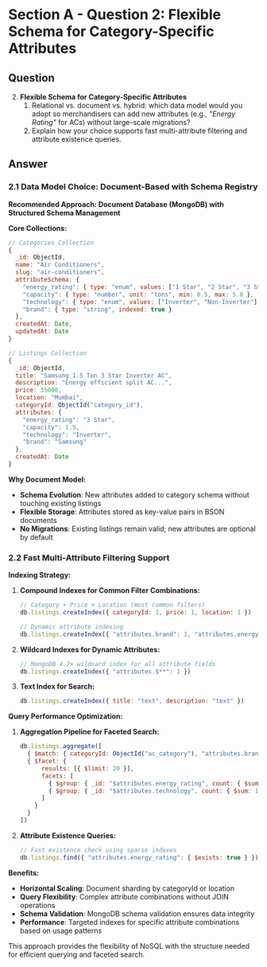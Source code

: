 # Section A - Question 2: Flexible Schema for Category-Specific Attributes

## Question

2. **Flexible Schema for Category-Specific Attributes**
   1. Relational vs. document vs. hybrid: which data model would you adopt so merchandisers can add new attributes (e.g., *"Energy Rating"* for ACs) without large-scale migrations?
   2. Explain how your choice supports fast multi-attribute filtering and attribute existence queries.

## Answer

### 2.1 Data Model Choice: Document-Based with Schema Registry

**Recommended Approach: Document Database (MongoDB) with Structured Schema Management**

**Core Collections:**

```javascript
// Categories Collection
{
  _id: ObjectId,
  name: "Air Conditioners",
  slug: "air-conditioners",
  attributeSchema: {
    "energy_rating": { type: "enum", values: ["1 Star", "2 Star", "3 Star", "4 Star", "5 Star"], required: true },
    "capacity": { type: "number", unit: "tons", min: 0.5, max: 5.0 },
    "technology": { type: "enum", values: ["Inverter", "Non-Inverter"] },
    "brand": { type: "string", indexed: true }
  },
  createdAt: Date,
  updatedAt: Date
}

// Listings Collection
{
  _id: ObjectId,
  title: "Samsung 1.5 Ton 3 Star Inverter AC",
  description: "Energy efficient split AC...",
  price: 35000,
  location: "Mumbai",
  categoryId: ObjectId("category_id"),
  attributes: {
    "energy_rating": "3 Star",
    "capacity": 1.5,
    "technology": "Inverter",
    "brand": "Samsung"
  },
  createdAt: Date
}
```

**Why Document Model:**
- **Schema Evolution**: New attributes added to category schema without touching existing listings
- **Flexible Storage**: Attributes stored as key-value pairs in BSON documents
- **No Migrations**: Existing listings remain valid; new attributes are optional by default

### 2.2 Fast Multi-Attribute Filtering Support

**Indexing Strategy:**

1. **Compound Indexes for Common Filter Combinations:**
   ```javascript
   // Category + Price + Location (most common filters)
   db.listings.createIndex({ categoryId: 1, price: 1, location: 1 })
   
   // Dynamic attribute indexing
   db.listings.createIndex({ "attributes.brand": 1, "attributes.energy_rating": 1 })
   ```

2. **Wildcard Indexes for Dynamic Attributes:**
   ```javascript
   // MongoDB 4.2+ wildcard index for all attribute fields
   db.listings.createIndex({ "attributes.$**": 1 })
   ```

3. **Text Index for Search:**
   ```javascript
   db.listings.createIndex({ title: "text", description: "text" })
   ```

**Query Performance Optimization:**

1. **Aggregation Pipeline for Faceted Search:**
   ```javascript
   db.listings.aggregate([
     { $match: { categoryId: ObjectId("ac_category"), "attributes.brand": "Samsung" } },
     { $facet: {
         results: [{ $limit: 20 }],
         facets: [
           { $group: { _id: "$attributes.energy_rating", count: { $sum: 1 } } },
           { $group: { _id: "$attributes.technology", count: { $sum: 1 } } }
         ]
       }
     }
   ])
   ```

2. **Attribute Existence Queries:**
   ```javascript
   // Fast existence check using sparse indexes
   db.listings.find({ "attributes.energy_rating": { $exists: true } })
   ```

**Benefits:**
- **Horizontal Scaling**: Document sharding by categoryId or location
- **Query Flexibility**: Complex attribute combinations without JOIN operations
- **Schema Validation**: MongoDB schema validation ensures data integrity
- **Performance**: Targeted indexes for specific attribute combinations based on usage patterns

This approach provides the flexibility of NoSQL with the structure needed for efficient querying and faceted search. 